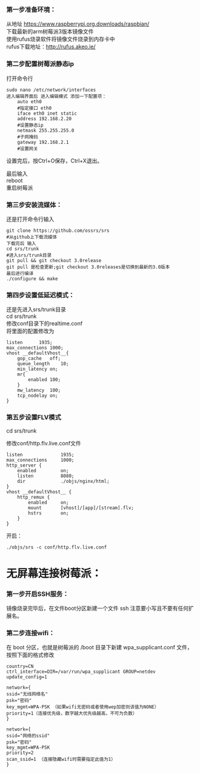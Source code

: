 ### 第一步准备环境：

从地址 https://www.raspberrypi.org.downloads/raspbian/   
下载最新的arm树莓派3版本镜像文件  
使用rufus烧录软件将镜像文件烧录到内存卡中  
rufus下载地址：http://rufus.akeo.ie/  

### 第二步配置树莓派静态ip  
打开命令行  
```
sudo nano /etc/network/interfaces  
进入编辑界面后 进入编辑模式 添加一下配置项：  
 	auto eth0  
	#指定接口 eth0  
    iface eth0 inet static  
    address 192.168.2.20  
	#设置静态ip  
    netmask 255.255.255.0  
	#子网掩码  
    gateway 192.168.2.1  
	#设置网关  
```
设置完后，按Ctrl+O保存，Ctrl+X退出。  

最后输入  
reboot  
重启树莓派

### 第三步安装流媒体：  
还是打开命令行输入  
```
git clone https://github.com/ossrs/srs   
#从github上下载流媒体  
下载完后 输入  
cd srs/trunk  
#进入srs/trunk目录  
git pull && git checkout 3.0release  
git pull 是检查更新;git checkout 3.0releases是切换到最新的3.0版本   
最后进行编译  
./configure && make  
```
### 第四步设置低延迟模式： 
还是先进入srs/trunk目录  
cd srs/trunk  
修改conf目录下的realtime.conf  
将里面的配置修改为  

```
listen		1935;  
max_connections	1000;  
vhost __defaultVhost__{  
	gop_cache	off;  
	queue_length	10;  
	min_latency	on;  
	mr{  
		enabled	100;  
	}  
	mw_latency	100;  
	tcp_nodelay	on;  
}  
```

### 第五步设置FLV模式

cd srs/trunk

修改conf/http.flv.live.conf文件
```
listen              1935;
max_connections     1000;
http_server {
    enabled         on;
    listen          8080;
    dir             ./objs/nginx/html;
}
vhost __defaultVhost__ {
    http_remux {
        enabled     on;
        mount       [vhost]/[app]/[stream].flv;
        hstrs       on;
    }
}
```
开启：
```
./objs/srs -c conf/http.flv.live.conf
```
# 无屏幕连接树莓派：  
### 第一步开启SSH服务：  
镜像烧录完毕后，在文件boot分区新建一个文件 ssh 注意要小写且不要有任何扩展名。  
### 第二步连接wifi：  
在 boot 分区，也就是树莓派的 /boot 目录下新建 wpa_supplicant.conf 文件，按照下面的格式修改  
```
country=CN  
ctrl_interface=DIR=/var/run/wpa_supplicant GROUP=netdev  
update_config=1  
 
network={  
ssid="无线网络名"  
psk="密码"  
key_mgmt=WPA-PSK （如果wifi无密码或者使用wep加密则该值为NONE）  
priority=1（连接优先级，数字越大优先级越高，不可为负数）  
}  
 
network={  
ssid="网络的ssid"  
psk="密码"  
key_mgmt=WPA-PSK  
priority=2  
scan_ssid=1 （连接隐藏wifi时需要指定此值为1）  
}
```


